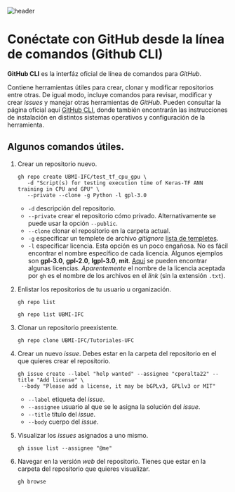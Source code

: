 
![header](/Tutoriales-IFC/assets/header.png)











# Conéctate con GitHub desde la línea de comandos (Github CLI)

__GitHub CLI__ es la interfáz oficial de línea de comandos para _GitHub_.

Contiene herramientas útiles para crear, clonar y modificar repositorios entre otras. De igual
modo, incluye comandos para revisar, modificar y crear _issues_ y manejar otras herramientas
de _GitHub_. Pueden consultar la página oficial aquí [GitHub CLI](https://cli.github.com/), donde
también encontrarán las instrucciones de instalación en distintos sistemas operativos y 
configuración de la herramienta.


## Algunos comandos útiles.

1. Crear un repositorio nuevo.

   ```
   gh repo create UBMI-IFC/test_tf_cpu_gpu \
      -d "Script(s) for testing execution time of Keras-TF ANN training in CPU and GPU" \
	  --private --clone -g Python -l gpl-3.0
   ```
   
   - `-d` descripción del repositorio.
   - `--private` crear el repositorio cómo privado. Alternativamente se puede usar la 
     opción `--public`.
   - `--clone` clonar el repositorio en la carpeta actual.
   - `-g` especificar un templete de archivo *gitignore*
     [lista de templetes](https://github.com/github/gitignore).
   - `-l` especificar licencia. Esta opción es un poco engañosa. No es fácil encontrar
     el nombre específico de cada licencia. Algunos ejemplos son **gpl-3.0**, **gpl-2.0**,
	 **lgpl-3.0**, **mit**. [Aquí](https://github.com/github/choosealicense.com/tree/gh-pages/_licenses) se pueden encontrar algunas licencias. *Aparentemente* el nombre de la licencia 
	 aceptada por `gh` es el nombre de los archivos en el *link* (sin la extensión `.txt`).
   


2. Enlistar los repositorios de tu usuario u organización.

   ```
   gh repo list
   ```
   
   ```
   gh repo list UBMI-IFC
   ```

3. Clonar un repositorio preexistente.

   ```
   gh repo clone UBMI-IFC/Tutoriales-UFC
   ```
   
4. Crear un nuevo _issue_. Debes estar en la carpeta del repositorio en el que quieres crear
   el repositorio.
   
   ```
   gh issue create --label "help wanted" --assignee "cperalta22" --title "Add license" \
    --body "Please add a license, it may be bGPLv3, GPLlv3 or MIT"
   ```
   
   - `--label` etiqueta del *issue*.
   - `--assignee` usuario al que se le asigna la solución del *issue*.
   - `--title` título del *issue*.
   - `--body` cuerpo del *issue*.
   
5. Visualizar los *issues* asignados a uno mismo.

   ```
   gh issue list --assignee "@me"
   ```

6. Navegar en la versión *web* del repositorio. Tienes que estar en la carpeta del repositorio que
   quieres visualizar.
   
   ```
   gh browse
   ```






